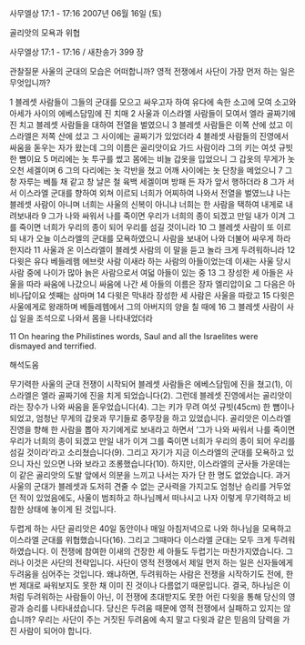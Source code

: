 사무엘상 17:1 - 17:16 
2007년 06월 16일 (토)

골리앗의 모욕과 위협



사무엘상 17:1 - 17:16 / 새찬송가 399 장


관찰질문 
사울의 군대의 모습은 어떠합니까?
영적 전쟁에서 사단이 가장 먼저 하는 일은 무엇입니까? 

1 블레셋 사람들이 그들의 군대를 모으고 싸우고자 하여 유다에 속한 소고에 모여 소고와 아세가 사이의 에베스담밈에 진 치매 2 사울과 이스라엘 사람들이 모여서 엘라 골짜기에 진 치고 블레셋 사람들을 대하여 전열을 벌였으니 3 블레셋 사람들은 이쪽 산에 섰고 이스라엘은 저쪽 산에 섰고 그 사이에는 골짜기가 있었더라 4 블레셋 사람들의 진영에서 싸움을 돋우는 자가 왔는데 그의 이름은 골리앗이요 가드 사람이라 그의 키는 여섯 규빗 한 뼘이요 5 머리에는 놋 투구를 썼고 몸에는 비늘 갑옷을 입었으니 그 갑옷의 무게가 놋 오천 세겔이며 6 그의 다리에는 놋 각반을 쳤고 어깨 사이에는 놋 단창을 메었으니 7 그 창 자루는 베틀 채 같고 창 날은 철 육백 세겔이며 방패 든 자가 앞서 행하더라 8 그가 서서 이스라엘 군대를 향하여 외쳐 이르되 너희가 어찌하여 나와서 전열을 벌였느냐 나는 블레셋 사람이 아니며 너희는 사울의 신복이 아니냐 너희는 한 사람을 택하여 내게로 내려보내라 9 그가 나와 싸워서 나를 죽이면 우리가 너희의 종이 되겠고 만일 내가 이겨 그를 죽이면 너희가 우리의 종이 되어 우리를 섬길 것이니라 10 그 블레셋 사람이 또 이르되 내가 오늘 이스라엘의 군대를 모욕하였으니 사람을 보내어 나와 더불어 싸우게 하라 한지라 11 사울과 온 이스라엘이 블레셋 사람의 이 말을 듣고 놀라 크게 두려워하니라 12 다윗은 유다 베들레헴 에브랏 사람 이새라 하는 사람의 아들이었는데 이새는 사울 당시 사람 중에 나이가 많아 늙은 사람으로서 여덟 아들이 있는 중 13 그 장성한 세 아들은 사울을 따라 싸움에 나갔으니 싸움에 나간 세 아들의 이름은 장자 엘리압이요 그 다음은 아비나답이요 셋째는 삼마며 14 다윗은 막내라 장성한 세 사람은 사울을 따랐고 15 다윗은 사울에게로 왕래하며 베들레헴에서 그의 아버지의 양을 칠 때에 16 그 블레셋 사람이 사십 일을 조석으로 나와서 몸을 나타내었더라  

11 On hearing the Philistines words, Saul and all the Israelites were dismayed and terrified.

해석도움





무기력한 사울의 군대  전쟁이 시작되어 블레셋 사람들은 에베스담밈에 진을 쳤고(1), 이스라엘은 엘라 골짜기에 진을 치게 되었습니다(2). 그런데 블레셋 진영에서는 골리앗이라는 장수가 나와 싸움을 돋우었습니다(4). 그는 키가 무려 여섯 규빗(45cm) 한 뼘이나 되었고, 엄청난 무게의 갑옷과 무기들로 중무장을 하고 있었습니다. 골리앗은 이스라엘 진영을 향해 한 사람을 뽑아 자기에게로 보내라고 하면서 ‘그가 나와 싸워서 나를 죽이면 우리가 너희의 종이 되겠고 만일 내가 이겨 그를 죽이면 너희가 우리의 종이 되어 우리를 섬길 것이라’라고 소리쳤습니다(9). 그리고 자기가 지금 이스라엘의 군대를 모욕하고 있으니 자신 있으면 나와 보라고 조롱했습니다(10). 하지만, 이스라엘의 군사들 가운데는 이 같은 골리앗의 도발 앞에서 의분을 느끼고 나서는 자가 단 한 명도 없었습니다. 과거 사울의 군대가 블레셋과 도저히 견줄 수 없는 군사력을 가지고도 엄청난 승리를 거두었던 적이 있었음에도, 사울이 범죄하고 하나님께서 떠나시고 나자 이렇게 무기력하고 비참한 상태에 놓이게 된 것입니다.  

두렵게 하는 사단  골리앗은 40일 동안이나 매일 아침저녁으로 나와 하나님을 모욕하고 이스라엘 군대를 위협했습니다(16). 그리고 그때마다 이스라엘 군대는 모두 크게 두려워하였습니다. 이 전쟁에 참여한 이새의 건장한 세 아들도 두렵기는 마찬가지였습니다. 그러나 이것은 사단의 전략입니다. 사단이 영적 전쟁에서 제일 먼저 하는 일은 신자들에게 두려움을 심어주는 것입니다. 왜냐하면, 두려워하는 사람은 전쟁을 시작하기도 전에, 한번 제대로 싸워보지도 못한 채 이미 진 것이나 다름없기 때문입니다. 결국, 하나님은 이처럼 두려워하는 사람들이 아닌, 이 전쟁에 초대받지도 못한 어린 다윗을 통해 당신의 영광과 승리를 나타내셨습니다. 당신은 두려움 때문에 영적 전쟁에서 실패하고 있지는 않습니까? 우리는 사단이 주는 거짓된 두려움에 속지 말고 다윗과 같은 믿음의 담력을 가진 사람이 되어야 합니다.